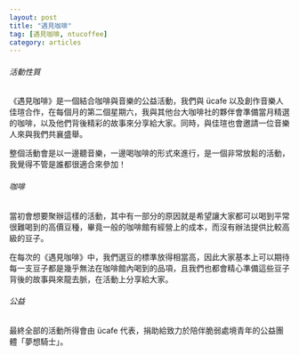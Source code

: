 ```yaml
---
layout: post
title: "遇見咖啡"
tag: [遇見咖啡, ntucoffee]
category: articles
---
```


###### 活動性質

《遇見咖啡》是一個結合咖啡與音樂的公益活動，我們與 ücafe 以及創作音樂人佳瑄合作，在每個月的第二個星期六，我與其他台大咖啡社的夥伴會準備當月精選的咖啡，以及他們背後精彩的故事來分享給大家。同時，與佳瑄也會邀請一位音樂人來與我們共襄盛舉。

整個活動會是以一邊聽音樂，一邊喝咖啡的形式來進行，是一個非常放鬆的活動，我覺得不管是誰都很適合來參加！

###### 咖啡

當初會想要聚辦這樣的活動，其中有一部分的原因就是希望讓大家都可以喝到平常很難喝到的高價豆種，畢竟一般的咖啡館有經營上的成本，而沒有辦法提供比較高級的豆子。

在每次的《遇見咖啡》中，我們選豆的標準放得相當高，因此大家基本上可以期待每一支豆子都是幾乎無法在咖啡館內喝到的品項，且我們也都會精心準備這些豆子背後的故事與來龍去脈，在活動上分享給大家。

###### 公益

最終全部的活動所得會由 ücafe 代表，捐助給致力於陪伴脆弱處境青年的公益團體「夢想騎士」。
